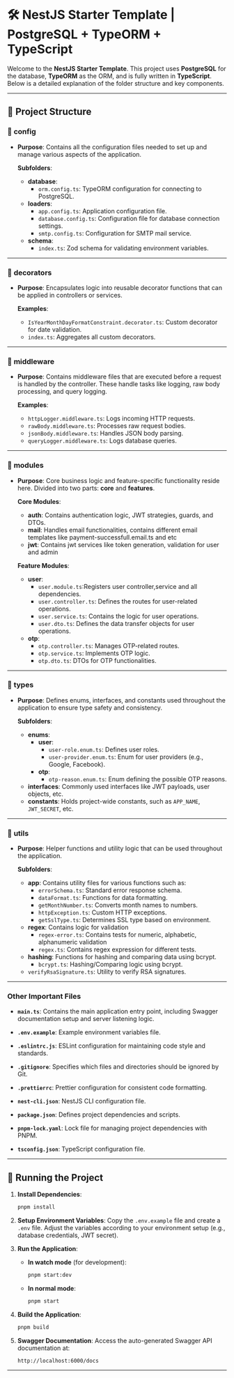 # 🛠️ **NestJS Starter Template** | PostgreSQL + TypeORM + TypeScript

Welcome to the **NestJS Starter Template**. This project uses **PostgreSQL** for the database, **TypeORM** as the ORM, and is fully written in **TypeScript**. Below is a detailed explanation of the folder structure and key components.

---

## 📂 **Project Structure**

### 📁 **config**

- **Purpose**: Contains all the configuration files needed to set up and manage various aspects of the application.

  **Subfolders**:

  - **database**:
    - `orm.config.ts`: TypeORM configuration for connecting to PostgreSQL.
  - **loaders**:
    - `app.config.ts`: Application configuration file.
    - `database.config.ts`: Configuration file for database connection settings.
    - `smtp.config.ts`: Configuration for SMTP mail service.
  - **schema**:
    - `index.ts`: Zod schema for validating environment variables.

---

### 📂 **decorators**

- **Purpose**: Encapsulates logic into reusable decorator functions that can be applied in controllers or services.

  **Examples**:

  - `IsYearMonthDayFormatConstraint.decorator.ts`: Custom decorator for date validation.
  - `index.ts`: Aggregates all custom decorators.

---

### 📂 **middleware**

- **Purpose**: Contains middleware files that are executed before a request is handled by the controller. These handle tasks like logging, raw body processing, and query logging.

  **Examples**:

  - `httpLogger.middleware.ts`: Logs incoming HTTP requests.
  - `rawBody.middleware.ts`: Processes raw request bodies.
  - `jsonBody.middleware.ts`: Handles JSON body parsing.
  - `queryLogger.middleware.ts`: Logs database queries.

---

### 📂 **modules**

- **Purpose**: Core business logic and feature-specific functionality reside here. Divided into two parts: **core** and **features**.

  **Core Modules**:

  - **auth**: Contains authentication logic, JWT strategies, guards, and DTOs.
  - **mail**: Handles email functionalities, contains different email templates like payment-successfull.email.ts and etc
  - **jwt**: Contains jwt services like token generation, validation for user and admin

  **Feature Modules**:

  - **user**:
    - `user.module.ts`:Registers user controller,service and all dependencies.
    - `user.controller.ts`: Defines the routes for user-related operations.
    - `user.service.ts`: Contains the logic for user operations.
    - `user.dto.ts`: Defines the data transfer objects for user operations.
  - **otp**:
    - `otp.controller.ts`: Manages OTP-related routes.
    - `otp.service.ts`: Implements OTP logic.
    - `otp.dto.ts`: DTOs for OTP functionalities.

---

### 📂 **types**

- **Purpose**: Defines enums, interfaces, and constants used throughout the application to ensure type safety and consistency.

  **Subfolders**:

  - **enums**:
    - **user**:
      - `user-role.enum.ts`: Defines user roles.
      - `user-provider.enum.ts`: Enum for user providers (e.g., Google, Facebook).
    - **otp**:
      - `otp-reason.enum.ts`: Enum defining the possible OTP reasons.
  - **interfaces**: Commonly used interfaces like JWT payloads, user objects, etc.
  - **constants**: Holds project-wide constants, such as `APP_NAME`, `JWT_SECRET`, etc.

---

### 📂 **utils**

- **Purpose**: Helper functions and utility logic that can be used throughout the application.

  **Subfolders**:

  - **app**: Contains utility files for various functions such as:
    - `errorSchema.ts`: Standard error response schema.
    - `dataFormat.ts`: Functions for data formatting.
    - `getMonthNumber.ts`: Converts month names to numbers.
    - `httpException.ts`: Custom HTTP exceptions.
    - `getSslType.ts`: Determines SSL type based on environment.
  - **regex**: Contains logic for validation
    - `regex-error.ts`: Contains tests for numeric, alphabetic, alphanumeric validation
    - `regex.ts`: Contains regex expression for different tests.
  - **hashing**: Functions for hashing and comparing data using bcrypt.
    - `bcrypt.ts`: Hashing/Comparing logic using bcrypt.
  - `verifyRsaSignature.ts`: Utility to verify RSA signatures.

---

### **Other Important Files**

- **`main.ts`**: Contains the main application entry point, including Swagger documentation setup and server listening logic.
- **`.env.example`**: Example environment variables file.

- **`.eslintrc.js`**: ESLint configuration for maintaining code style and standards.

- **`.gitignore`**: Specifies which files and directories should be ignored by Git.

- **`.prettierrc`**: Prettier configuration for consistent code formatting.

- **`nest-cli.json`**: NestJS CLI configuration file.

- **`package.json`**: Defines project dependencies and scripts.

- **`pnpm-lock.yaml`**: Lock file for managing project dependencies with PNPM.

- **`tsconfig.json`**: TypeScript configuration file.

---

## 🚀 **Running the Project**

1. **Install Dependencies**:

   ```bash
   pnpm install
   ```

2. **Setup Environment Variables**:
   Copy the `.env.example` file and create a `.env` file. Adjust the variables according to your environment setup (e.g., database credentials, JWT secret).

3. **Run the Application**:

   - **In watch mode** (for development):
     ```bash
     pnpm start:dev
     ```
   - **In normal mode**:
     ```bash
     pnpm start
     ```

4. **Build the Application**:

   ```bash
   pnpm build
   ```

5. **Swagger Documentation**:
   Access the auto-generated Swagger API documentation at:
   ```
   http://localhost:6000/docs
   ```

---
